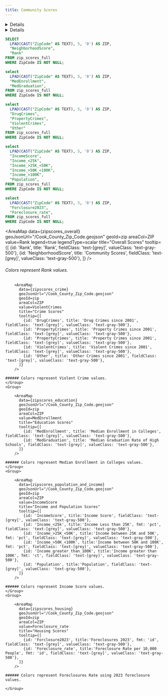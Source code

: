 ```yaml
---
title: Community Scores
---
```


<Details title='Community Score'>
  Scoring System Methodology for Community Score:
  The Community Scores for each neighborhood were calculated using a weighted combination of eight variables spanning education, housing, and crime. Each variable was assigned a specific weight based on its perceived impact on overall neighborhood quality. Positive weights were given to favorable indicators, including median college enrollment (0.20), median high school graduation rate (0.20), and the Income Score (0.20), which account for educational attainment and quality of housing. Conversely, negative weights were applied to less desirable factors such as foreclosure rate (-0.20), drug-related crimes (-0.10), other crimes (-0.03), property crimes (-0.12), and violent crime (-0.35), with violent crime receiving the highest negative weight due to its significant impact on safety and livability. By summing the weighted values for each ZIP code, we produced a single Community Score that enables neighborhood-to-neighborhood comparisons.
</Details>

<Details title='Income Score'>
  Scoring System Methodology for Income Score:
  To create the Income Score used in the Community Score calculation, we categorized homeowner income levels into four brackets: under $25,000, between $25,000 and $50,000, between $50,000 and $100,000, and over $100,000. Each bracket was assigned a weight reflecting its relative contribution to neighborhood socioeconomic advantage, with weights of 1, 3, 5, and 6 respectively. These weights were then applied to the percentage of homeowners in each ZIP code falling into each income category. By applying the weighted percentages, we generated a single Income Score for each neighborhood, with higher scores representing a greater concentration of higher-income households.
</Details>

```sql zipscores_overall
SELECT 
  LPAD(CAST("ZipCode" AS TEXT), 5, '0') AS ZIP, 
  "NeighborhoodScore",
  "Rank"
FROM zip_scores_full
WHERE ZipCode IS NOT NULL;
```
```sql zipscores_education
select 
  LPAD(CAST("ZipCode" AS TEXT), 5, '0') AS ZIP, 
  "MedEnrollment", 
  "MedGraduation",
FROM zip_scores_full
WHERE ZipCode IS NOT NULL;
```
```sql zipscores_crime
select
  LPAD(CAST("ZipCode" AS TEXT), 5, '0') AS ZIP, 
  "DrugCrimes",
  "PropertyCrimes",
  "ViolentCrimes",
  "Other"
FROM zip_scores_full
WHERE ZipCode IS NOT NULL;
```
```sql zipscores_population_and_income
select
  LPAD(CAST("ZipCode" AS TEXT), 5, '0') AS ZIP, 
  "IncomeScore",
  "Income_<25k",
  "Income_>25K_<50K",
  "Income_>50K_<100K",
  "Income_>100K",
  "Population",
FROM zip_scores_full
WHERE ZipCode IS NOT NULL;
```

```sql zipscores_housing
select
  LPAD(CAST("ZipCode" AS TEXT), 5, '0') AS ZIP, 
  "Forclosure2023",
  "Foreclosure_rate",
FROM zip_scores_full
WHERE ZipCode IS NOT NULL;
```


<AreaMap
  data={zipscores_overall}
  geoJsonUrl="/Cook_County_Zip_Code.geojson"
  geoId=zip
  areaCol=ZIP
  value=Rank
  legend=true
  legendType=scalar
  title="Overall Scores"
  tooltip={[
            {id: 'Rank', title: 'Rank', fieldClass: 'text-[grey]', valueClass: 'text-gray-500'},
            {id: 'NeighborhoodScore', title: 'Community Scores', fieldClass: 'text-[grey]', valueClass: 'text-gray-500'},
            ]}
/>

###### Colors represent Rank values.

<Grid cols=2>
    <Group>


        <AreaMap
          data={zipscores_crime}
          geoJsonUrl="/Cook_County_Zip_Code.geojson"
          geoId=zip
          areaCol=ZIP
          value=ViolentCrimes
          title="Crime Scores"
          tooltip={[
            {id: 'DrugCrimes', title: 'Drug Crimes since 2001', fieldClass: 'text-[grey]', valueClass: 'text-gray-500'},
            {id: 'PropertyCrimes', title: 'Property Crimes since 2001', fieldClass: 'text-[grey]', valueClass: 'text-gray-500'},
            {id: 'PropertyCrimes', title: 'Property Crimes since 2001', fieldClass: 'text-[grey]', valueClass: 'text-gray-500'},
            {id: 'ViolentCrimes', title: 'Violent Crimes since 2001', fieldClass: 'text-[grey]', valueClass: 'text-gray-500'},
            {id: 'Other', title: 'Other Crimes since 2001', fieldClass: 'text-[grey]', valueClass: 'text-gray-500'},
          ]}
        />

    ###### Colors represent Violent Crime values.
    </Group>
    <Group>

        <AreaMap
          data={zipscores_education}
          geoJsonUrl="/Cook_County_Zip_Code.geojson"
          geoId=zip
          areaCol=ZIP
          value=MedEnrollment
          title="Education Scores"
          tooltip={[
            {id: 'MedEnrollment', title: 'Median Enrollment in Colleges', fieldClass: 'text-[grey]', valueClass: 'text-gray-500'},
            {id: 'MedGraduation', title: 'Median Graduation Rate of High Schools', fieldClass: 'text-[grey]', valueClass: 'text-gray-500'},
          ]}
        />

    ###### Colors represent Median Enrollment in Colleges values.
    </Group>
    <Group>

        <AreaMap
          data={zipscores_population_and_income}
          geoJsonUrl="/Cook_County_Zip_Code.geojson"
          geoId=zip
          areaCol=ZIP
          value=IncomeScore
          title="Income and Population Scores"
          tooltip={[
            {id: 'IncomeScore', title:'Income Score', fieldClass: 'text-[grey]', valueClass: 'text-gray-500'},
            {id: 'Income_<25k', title:'Income Less than 25K', fmt: 'pct', fieldClass: 'text-[grey]', valueClass: 'text-gray-500'},
            {id: 'Income_>25K_<50K', title:'Income between 25K and 50K', fmt: 'pct', fieldClass: 'text-[grey]', valueClass: 'text-gray-500'},
            {id: 'Income_>50K_<100K', title:'Income between 50K and 100K', fmt: 'pct', fieldClass: 'text-[grey]', valueClass: 'text-gray-500'},
            {id: 'Income_greater_than_100K', title:'Income greater than 100K', fmt: 'ct', fieldClass: 'text-[grey]', valueClass: 'text-gray-500'},
            {id: 'Population', title:'Population', fieldClass: 'text-[grey]', valueClass: 'text-gray-500'},
          ]}
        />

    ###### Colors represent Income Score values.
    </Group>
    <Group>

        <AreaMap
          data={zipscores_housing}
          geoJsonUrl="/Cook_County_Zip_Code.geojson"
          geoId=zip
          areaCol=ZIP
          value=Foreclosure_rate
          title="Housing Scores"
          tooltip={[
            {id: 'Forclosure2023', title:'Foreclosures 2023', fmt: 'id', fieldClass: 'text-[grey]', valueClass: 'text-gray-500'},
            {id: 'Foreclosure_rate', title:'Foreclosure Rate per 10,000 People', fmt: 'id', fieldClass: 'text-[grey]', valueClass: 'text-gray-500'},
          ]}
        />

    ###### Colors represent Foreclosures Rate using 2023 foreclosure values.

    </Group>
</Grid>


